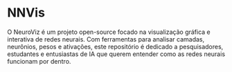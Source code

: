 # NNVis
O NeuroViz é um projeto open-source focado na visualização gráfica e interativa de redes neurais. Com ferramentas para analisar camadas, neurônios, pesos e ativações, este repositório é dedicado a pesquisadores, estudantes e entusiastas de IA que querem entender como as redes neurais funcionam por dentro.
